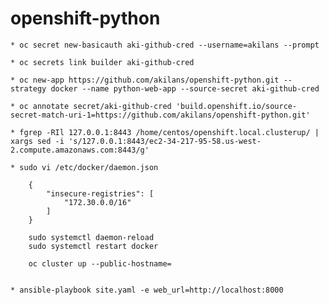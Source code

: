 # openshift-python

    * oc secret new-basicauth aki-github-cred --username=akilans --prompt

    * oc secrets link builder aki-github-cred

    * oc new-app https://github.com/akilans/openshift-python.git --strategy docker --name python-web-app --source-secret aki-github-cred

    * oc annotate secret/aki-github-cred 'build.openshift.io/source-secret-match-uri-1=https://github.com/akilans/openshift-python.git'

    * fgrep -RIl 127.0.0.1:8443 /home/centos/openshift.local.clusterup/ | xargs sed -i 's/127.0.0.1:8443/ec2-34-217-95-58.us-west-2.compute.amazonaws.com:8443/g'

    * sudo vi /etc/docker/daemon.json

        {
            "insecure-registries": [
                "172.30.0.0/16"
            ]
        }

        sudo systemctl daemon-reload
        sudo systemctl restart docker

        oc cluster up --public-hostname=


    * ansible-playbook site.yaml -e web_url=http://localhost:8000